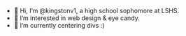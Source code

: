 - 👋 Hi, I’m @kingstonv1, a high school sophomore at LSHS.
- 👀 I’m interested in web design & eye candy.
- 🌱 I’m currently centering divs :)
